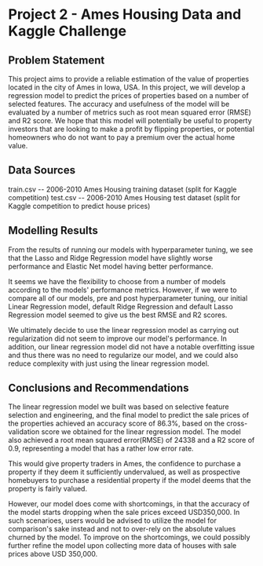 # Project 2 - Ames Housing Data and Kaggle Challenge


## Problem Statement

This project aims to provide a reliable estimation of the value of properties located in the city of Ames in Iowa, USA. In this project, we will develop a regression model to predict the prices of properties based on a number of selected features. The accuracy and usefulness of the model will be evaluated by a number of metrics such as root mean squared error (RMSE) and R2 score. We hope that this model will potentially be useful to property investors that are looking to make a profit by flipping properties, or potential homeowners who do not want to pay a premium over the actual home value. 

## Data Sources
train.csv -- 2006-2010 Ames Housing training dataset (split for Kaggle competition)
test.csv -- 2006-2010 Ames Housing test dataset (split for Kaggle competition to predict house prices)

## Modelling Results
From the results of running our models with hyperparameter tuning, we see that the Lasso and Ridge Regression model have slightly worse performance and Elastic Net model having better performance.

It seems we have the flexibility to choose from a number of models according to the models' performance metrics. However, if we were to compare all of our models, pre and post hyperparameter tuning, our initial Linear Regression model, default Ridge Regression and default Lasso Regression model seemed to give us the best RMSE and R2 scores.

We ultimately decide to use the linear regression model as carrying out regularization did not seem to improve our model's performance. In addition, our linear regression model did not have a notable overfitting issue and thus there was no need to regularize our model, and we could also reduce complexity with just using the linear regression model.


## Conclusions and Recommendations
The linear regression model we built was based on selective feature selection and engineering, and the final model to predict the sale prices of the properties achieved an accuracy score of 86.3%, based on the cross-validation score we obtained for the linear regression model. The model also achieved a root mean squared error(RMSE) of 24338 and a R2 score of 0.9, representing a model that has a rather low error rate.

This would give property traders in Ames, the confidence to purchase a property if they deem it sufficiently undervalued, as well as prospective homebuyers to purchase a residential property if the model deems that the property is fairly valued.

However, our model does come with shortcomings, in that the accuracy of the model starts dropping when the sale prices exceed USD350,000. In such scenarioes, users would be advised to utilize the model for comparison's sake instead and not to over-rely on the absolute values churned by the model. To improve on the shortcomings, we could possibly further refine the model upon collecting more data of houses with sale prices above USD 350,000.
